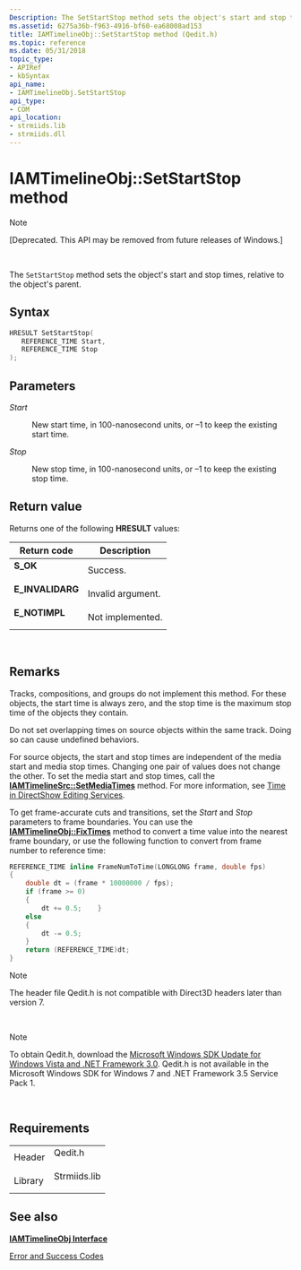 ```yaml
---
Description: The SetStartStop method sets the object's start and stop times, relative to the object's parent.
ms.assetid: 6275a36b-f963-4916-bf60-ea68008ad153
title: IAMTimelineObj::SetStartStop method (Qedit.h)
ms.topic: reference
ms.date: 05/31/2018
topic_type: 
- APIRef
- kbSyntax
api_name: 
- IAMTimelineObj.SetStartStop
api_type: 
- COM
api_location: 
- strmiids.lib
- strmiids.dll
---
```


# IAMTimelineObj::SetStartStop method

> [!Note]  
> \[Deprecated. This API may be removed from future releases of Windows.\]

 

The `SetStartStop` method sets the object's start and stop times, relative to the object's parent.

## Syntax


```C++
HRESULT SetStartStop(
   REFERENCE_TIME Start,
   REFERENCE_TIME Stop
);
```



## Parameters

<dl> <dt>

*Start* 
</dt> <dd>

New start time, in 100-nanosecond units, or –1 to keep the existing start time.

</dd> <dt>

*Stop* 
</dt> <dd>

New stop time, in 100-nanosecond units, or –1 to keep the existing stop time.

</dd> </dl>

## Return value

Returns one of the following **HRESULT** values:



| Return code                                                                                  | Description                  |
|----------------------------------------------------------------------------------------------|------------------------------|
| <dl> <dt>**S\_OK**</dt> </dl>         | Success.<br/>          |
| <dl> <dt>**E\_INVALIDARG**</dt> </dl> | Invalid argument.<br/> |
| <dl> <dt>**E\_NOTIMPL**</dt> </dl>    | Not implemented.<br/>  |



 

## Remarks

Tracks, compositions, and groups do not implement this method. For these objects, the start time is always zero, and the stop time is the maximum stop time of the objects they contain.

Do not set overlapping times on source objects within the same track. Doing so can cause undefined behaviors.

For source objects, the start and stop times are independent of the media start and media stop times. Changing one pair of values does not change the other. To set the media start and stop times, call the [**IAMTimelineSrc::SetMediaTimes**](iamtimelinesrc-setmediatimes.md) method. For more information, see [Time in DirectShow Editing Services](time-in-directshow-editing-services.md).

To get frame-accurate cuts and transitions, set the *Start* and *Stop* parameters to frame boundaries. You can use the [**IAMTimelineObj::FixTimes**](iamtimelineobj-fixtimes.md) method to convert a time value into the nearest frame boundary, or use the following function to convert from frame number to reference time:


```C++
REFERENCE_TIME inline FrameNumToTime(LONGLONG frame, double fps)
{
    double dt = (frame * 10000000 / fps);
    if (frame >= 0) 
    {
        dt += 0.5;    }
    else
    {
        dt -= 0.5;
    }
    return (REFERENCE_TIME)dt;
}
```



> [!Note]  
> The header file Qedit.h is not compatible with Direct3D headers later than version 7.

 

> [!Note]  
> To obtain Qedit.h, download the [Microsoft Windows SDK Update for Windows Vista and .NET Framework 3.0](https://go.microsoft.com/fwlink/p/?linkid=129787). Qedit.h is not available in the Microsoft Windows SDK for Windows 7 and .NET Framework 3.5 Service Pack 1.

 

## Requirements



|                    |                                                                                         |
|--------------------|-----------------------------------------------------------------------------------------|
| Header<br/>  | <dl> <dt>Qedit.h</dt> </dl>      |
| Library<br/> | <dl> <dt>Strmiids.lib</dt> </dl> |



## See also

<dl> <dt>

[**IAMTimelineObj Interface**](iamtimelineobj.md)
</dt> <dt>

[Error and Success Codes](error-and-success-codes.md)
</dt> </dl>

 

 




